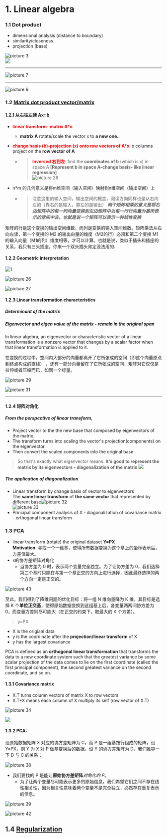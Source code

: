 # 1. Linear algebra
###  1.1 Dot product
- dimensional analysis (distance to boundary)
- similarity/closeness
- projection (base)

![picture 3](../../images/2b119040a8c1ab587d49e9ebb560f63808ac866c0af3db47329a6c449c1b6de2.png)  
![](.Neural_net_work_images/8c45874f.png)

---
![picture 7](../../images/b700d2a940f24a34b291d1737e6bea04367e628432adcff933be9cc6ac4c0aca.png)  

---
![picture 6](../../images/d472f15f8b8bc74d123db3bd7debf240f92b114a447556d58ec0aa7681384c63.png)  

### 1.2 [Matrix dot product vector/matrix]((https://charlesliuyx.github.io/2017/10/06/【直观详解】线性代数的本质/#矩阵乘法与线性变换复合))

#### 1.2.1 从右往左读 Ax=b 
- <font color='red'>**linear transform- matrix A*x**</font>: 
  - **matrix A** rotate/scale the vector x to **a new one**..

- <font color='red'>**change basis (b)-projection (x) onto row vectors of A*x**</font>: x columns project on the **row vector of A**
  -  ><font color='red'>**Inversed 右到左**</font>: find the **coordinates of b** (which is x) in space A  **[Represent b in space A-change basis- like linear regression]**   
  ![picture 28](../../images/47cf3a0f09b1d7e814f0eb60b46a153034462eb6275033c473483c4405dd3806.png)  

- n*m 的几何意义是将m维空间（输入空间）映射到n维空间（输出空间）上
  - >注意这里的输入空间，输出空间的概念，阅读方向同样也是从右向左的（靠右的是输入，靠左的是输出）
_**两个矩阵相乘的意义是将右边矩阵中的每一列向量变换到左边矩阵中以每一行行向量为基所表示的空间中去。也就是说一个矩阵可以表示一种线性变换**_

矩阵的行是这个变换的输出空间维数，而列是变换的输入空间维数。矩阵乘法从右向左读，第一个变换的 
M2 的输出向量的维度（M2的行）必须和第二个变换 M1的输入向量（M1的列）维度相等，才可以计算。也就是说，类似于插头和插座的关系，我只有三头插座，你来一个双头插头肯定没法用的.  

#### 1.2.2 Geometric interpretation
![1](../../images/fa082eeebf336e229abd6dbc7f3236f9655fa0920b845d937c87cf9071f4fd54.png)  

![picture 26](../../images/f4de79ab6ab189cdab1ede3bc4b2996eaa2e7e23d22cb5238cebfd94de8d61cd.png)  

![picture 27](../../images/a4d4d3f331537b241f7c718085274f5e43bbceb92cdb225a9b19367fe43dfa96.png)  

#### 1.2.3 Linear transformation characteristics
##### Determinant of the _**matrix**_
##### Eigenvector and eigen value of the _**matrix**_ - remain in the original span   


In linear algebra, an eigenvector or characteristic vector of a linear transformation is a nonzero vector that changes by a scalar factor when that linear transformation is applied to it.

在变换的过程中，空间内大部分的向量都离开了它所张成的空间（即这个向量原点到终点构成的直线） ，还有一部分向量留在了它所张成的空间，矩阵对它仅仅是拉伸或者压缩而已，如同一个标量。

![picture 29](../../images/eb5be502242a4962670d5f508c4da890a41cd21b908ec507414ff81a879adb21.png)  

![picture 31](../../images/3791cf5a757d5d12520019a2f0bc2064b7389189914cd1bab67342c8406d1ba7.png)  

-----
#### 1.2.4 矩阵对角化 
##### **From the perspective of linear transform,** 
  - Project vector to the the new base that composed by eigenvectors of the matrix. 
  - The transform turns into scaling the vector's projection(components) on the eigenvector.
  - Then convert the scaled components into the original base 
> So that's exactly what eigenvector means.
**It's good to represent the matrix by its eigenvectors - diagonalization of the matrix**
![](.Math_images/4ab8aaf2.png)

##### **The application of diagonalization**
- Linear transform by change basis of vector to eigenvectors  
     The **same linear transform** of **the same vector** that represented by different base![picture 32](../../images/0cfa06a023c9d50df0de7c326862fff158a8e7aa0a889ca5e24fe03b272b9a86.png)  
     ![picture 33](../../images/e3f10ffb0b875438569b558a54100e816acf96e2c3cc345525e4bd09c80dd5cb.png)  
- Principal component analysis of X - diagonalization of covariance matrix - orthogonal linear transform

### 1.3 [PCA](https://zhuanlan.zhihu.com/p/77151308) 
- linear transform (rotate) the original dataset **Y=PX**  
**Motivation**: 寻找一个一维基，使得所有数据变换为这个基上的坐标表示后，方差值最大。
- x的协方差矩阵对角化 
   - 当协方差为 0 时，表示两个变量完全独立。为了让协方差为 0，我们选择第二个基时只能在与第一个基正交的方向上进行选择，因此最终选择的两个方向一定是正交的。

![picture 43](../../images/3600d156d09082167abd93ddf2c9271c71ddcc3a7937409a97ae866f1983b1c1.png)  

至此，我们得到了降维问题的优化目标：将一组 N 维向量降为 K 维，其目标是选择 K 个**单位正交基**，使得原始数据变换到这组基上后，各变量两两间协方差为 0，而变量方差则尽可能大（在正交的约束下，取最大的 K 个方差）。

>y=PX  
- X is the origianl data
- y is the coordinate after the **projection/linear transform** of X
- y has the largest covariance

PCA is defined as an **orthogonal linear transformation** that transforms the data to a new coordinate system such that the greatest variance by some scalar projection of the data comes to lie on the first coordinate (called the first principal component), the second greatest variance on the second coordinate, and so on.

#### 1.3.1 Covariance matrix

- X.T turns column vectors of matrix X to row vectors  
- X.T*X means each column of X multiply its self (row vector of X.T)

![picture 34](../../images/8e853b383cbd0a3e0d45567eef0e0cf836768b3f06819c65419c5cccd8505bcc.png)  

![](.2_Linear_Algebra_images/7c57f0fb.png)

#### 1.3.2 PCA:


设原始数据矩阵 X 对应的协方差矩阵为 C，而 P 是一组基按行组成的矩阵，设 Y=PX，则 Y 为 X 对 P 做基变换后的数据。设 Y 的协方差矩阵为 D，我们推导一下 D 与 C 的关系：  

![picture 38](../../images/7f6622474a6aed3e15663fa219bb20c592baedec41b6c8dc6e5741e81afe862b.png)  

- 我们要找的 P 是能让**原始协方差矩阵**_对角化的 P_。
   - 为了让两个变量尽可能表示更多的原始信息，我们希望它们之间不存在线性相关性，因为相关性意味着两个变量不是完全独立，必然存在重复表示的信息。

 ![picture 39](../../images/d2c4b4e2feb31fda707c1d7a2b11022c1558d15236936062458ab3aaabb411c5.png)  

 ![picture 42](../../images/3a0242053b517ee5d731f6b41f753fd8f8f2956e22a9c8eb44593a8b41c7aec1.png)  
 
## 1.4 [Regularization](https://charlesliuyx.github.io/2017/10/03/%E3%80%90%E7%9B%B4%E8%A7%82%E8%AF%A6%E8%A7%A3%E3%80%91%E4%BB%80%E4%B9%88%E6%98%AF%E6%AD%A3%E5%88%99%E5%8C%96/)

 





